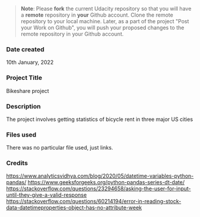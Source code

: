 >**Note**: Please **fork** the current Udacity repository so that you will have a **remote** repository in **your** Github account. Clone the remote repository to your local machine. Later, as a part of the project "Post your Work on Github", you will push your proposed changes to the remote repository in your Github account.

### Date created
10th January, 2022
### Project Title
Bikeshare project

### Description
The project involves getting statistics of bicycle rent in three major US cities

### Files used
There was no particular file used, just links.

### Credits
https://www.analyticsvidhya.com/blog/2020/05/datetime-variables-python-pandas/
https://www.geeksforgeeks.org/python-pandas-series-dt-date/
https://stackoverflow.com/questions/23294658/asking-the-user-for-input-until-they-give-a-valid-response
https://stackoverflow.com/questions/60214194/error-in-reading-stock-data-datetimeproperties-object-has-no-attribute-week
